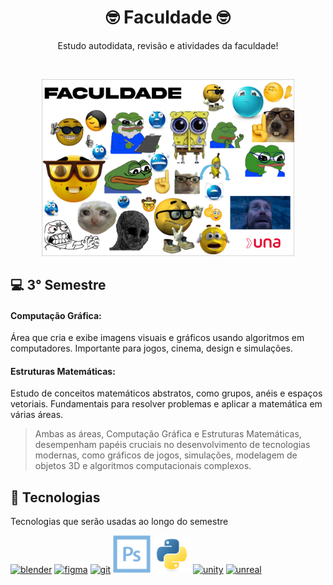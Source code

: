 
  <h1 align="center">🤓 Faculdade 🤓</h1>

<p align="center">
 Estudo autodidata, revisão e atividades da faculdade! <br/>
 
</p>

<br>


<p align="center">
  <img alt="foto do projeto" src="https://github.com/gabriellesote/readmes/blob/main/faculdade.png?raw=true" width="80%">
</p>

## 💻 3° Semestre
#### Computação Gráfica:
Área que cria e exibe imagens visuais e gráficos usando algoritmos em computadores. Importante para jogos, cinema, design e simulações.
#### Estruturas Matemáticas:
Estudo de conceitos matemáticos abstratos, como grupos, anéis e espaços vetoriais. Fundamentais para resolver problemas e aplicar a matemática em várias áreas.

> Ambas as áreas, Computação Gráfica e Estruturas Matemáticas, desempenham papéis cruciais no desenvolvimento de tecnologias modernas, como gráficos de jogos, simulações, modelagem de objetos 3D e algoritmos computacionais complexos.


## 🚀 Tecnologias

Tecnologias que serão usadas ao longo do semestre

<p align="left">
<a href="https://www.blender.org/" target="_blank" rel="noreferrer"><img src="https://download.blender.org/branding/community/blender_community_badge_white.svg" alt="blender" width="60" height="60"/></a> 
<a href="https://www.figma.com/" target="_blank" rel="noreferrer"><img src="https://www.vectorlogo.zone/logos/figma/figma-icon.svg" alt="figma" width="60" height="60"/></a>
<a href="https://git-scm.com/" target="_blank" rel="noreferrer"> <img src="https://www.vectorlogo.zone/logos/git-scm/git-scm-icon.svg" alt="git" width="60" height="60"/></a>
<a href="https://www.photoshop.com/en" target="_blank" rel="noreferrer"><img src="https://raw.githubusercontent.com/devicons/devicon/master/icons/photoshop/photoshop-line.svg" alt="photoshop" width="60" height="60"/></a>
<a href="https://www.python.org" target="_blank" rel="noreferrer"><img src="https://raw.githubusercontent.com/devicons/devicon/master/icons/python/python-original.svg" alt="python" width="60" height="60"/></a>
<a href="https://unity.com/" target="_blank" rel="noreferrer"> <img src="https://companieslogo.com/img/orig/U.D-7a606e31.png?t=1634728034" alt="unity" width="60" height="60"/></a>
<a href="https://unrealengine.com/" target="_blank" rel="noreferrer"> <img src="https://raw.githubusercontent.com/kenangundogan/fontisto/036b7eca71aab1bef8e6a0518f7329f13ed62f6b/icons/svg/brand/unreal-engine.svg" alt="unreal" width="60" height="60"/></a> 
 
</p>




